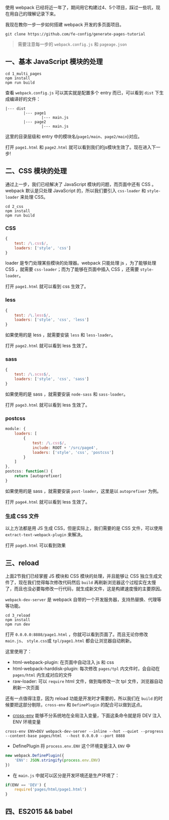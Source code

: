 使用 webpack 已经将近一年了，期间用它构建过4、5个项目，踩过一些坑，现在用自己的理解记录下来。

我现在教你一步一步如何搭建 webpack 开发的多页面项目。

```shell
git clone https://github.com/fe-config/generate-pages-tutorial 
```

> 需要注意每一步的 `webpack.config.js` 和 `pageage.json` 

## 一、基本 JavaScript 模块的处理

```shell
cd 1_multi_pages
npm install
npm run build
```

查看 `webpack.config.js` 可以其实就是配置多个 entry 而已，可以看到 `dist` 下生成编译好的文件：

```
|--- dist
        |--- page1
                |--- main.js
        |--- page2
                |--- main.js
```

这里的目录层级和 entry 中的模块名(`page1/main`、`page2/main`)对应。

打开 `page1.html` 和 `page2.html` 就可以看到我们的js模块生效了。现在进入下一步!


## 二、CSS 模块的处理

通过上一步，我们已经解决了 JavaScript 模块的问题，而页面中还有 CSS 。webpack 默认是只处理 JavaScript 的，所以我们要引入 `css-loader` 和 `style-loader` 来处理 CSS。

```shell
cd 2_css
npm install
npm run build
```

### CSS

```js
{
    test: /\.css$/,
    loaders: ['style', 'css']
}
```

loader 是专门处理某些模块的处理器。webpack 只能处理 js ，为了能够处理 CSS ，就需要 `css-loader`；而为了能够在页面中插入 CSS ，还需要 `style-loader`。

打开 `page1.html` 就可以看到 css 生效了。

### less

```js
{
    test: /\.less$/,
    loaders: ['style', 'css', 'less']
}
```

如果使用的是 less ，就需要安装 `less` 和 `less-loader`。

打开 `page2.html` 就可以看到 less 生效了。

### sass

```js
{
    test: /\.scss$/,
    loaders: ['style', 'css', 'sass']
}
```

如果使用的是 sass ，就需要安装 `node-sass` 和 `sass-loader`。

打开 `page3.html` 就可以看到 less 生效了。

### postcss

```js
module: {
    loaders: [
        {
            test: /\.css$/,
            include: ROOT + '/src/page4',
            loaders: ['style', 'css', 'postcss']
        }
    ]
},
postcss: function() {
    return [autoprefixer]
}
```

如果使用的是 sass ，就需要安装 `post-loader`，这里是以 `autoprefixer` 为例。

打开 `page4.html` 就可以看到 less 生效了。

### 生成 CSS 文件

以上方法都是用 JS 生成 CSS，但是实际上，我们需要的是 CSS 文件，可以使用 `extract-text-webpack-plugin` 来解决。

打开 `page5.html` 可以看到效果

## 三、reload

上面2节我们已经掌握 JS 模块和 CSS 模块的处理，并且能够让 CSS 独立生成文件了，现在我们觉得每次修改代码然后 `build` 再刷新浏览器这个过程实在太慢了，而且也没必要每修改一行代码，就生成新文件，这是构建速度慢的主要原因。

`webpack-dev-server` 是 webpack 自带的一个开发服务器，支持热替换、代理等等功能。

```shell
cd 3_reload
npm install
npm run dev
```

打开 `0.0.0.0:8888/page1.html` ，你就可以看到页面了。而且无论你修改 `main.js`、 `style.css`或 `tpl/page1.html` 都会让浏览器自动刷新。

这里使用了：

* html-webpack-plugin: 在页面中自动注入 js 和 css 
* html-webpack-harddisk-plugin: 每次修改 `pages/tpl` 内文件时，会自动在 `pages/html` 内生成对应的文件
* raw-loader: 可以 `require` html 文件，做到每修改一次 tpl 文件，浏览器自动刷新一次页面

还有一点值得注意，因为 reload 功能是开发时才需要的，所以我们在 `build` 的时候要把这部分剔除，`cross-env` 和 `DefinePlugin` 的配合可以做到这点。

* [cross-env](https://github.com/kentcdodds/cross-env) 能够不分系统地在全局注入变量，下面这条命令就是将 DEV 注入 ENV 环境变量

```
cross-env ENV=DEV webpack-dev-server --inline --hot --quiet --progress --content-base pages/html  --host 0.0.0.0 --port 8888
```

* DefinePlugin 将 `process.env.ENV` 这个环境变量注入 `ENV` 中

```js
new webpack.DefinePlugin({
    'ENV': JSON.stringify(process.env.ENV)
})
```

* 在 `main.js` 中就可以区分是开发环境还是生产环境了：

```js
if(ENV == 'DEV') {
    require('pages/html/page1.html')    
}
```

## 四、ES2015 && babel


